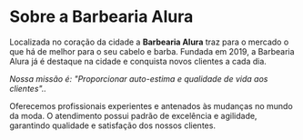 <!DOCTYPE html>
<html lang="pt-br">
 <head>
   <meta charser="UTF-8">
   <title> Barbearia Alura</title>
</head>
<body>
 <h1> Sobre a Barbearia Alura</h1>
<p>Localizada no coração da cidade a <strong>Barbearia Alura</strong> traz para o mercado o que há de melhor para o
seu cabelo e barba. Fundada em 2019, a Barbearia Alura já é destaque na cidade e conquista novos clientes a cada 
dia.</p>
<p><em>Nossa missão é: <stronge> "Proporcionar auto-estima e qualidade de vida aos clientes".</strong>.</em></p>
<p>Oferecemos profissionais experientes e antenados às mudanças no mundo da moda. O atendimento possui padrão de
excelência e agilidade, garantindo qualidade e satisfação dos nossos clientes.</p>
</body>
</html>

